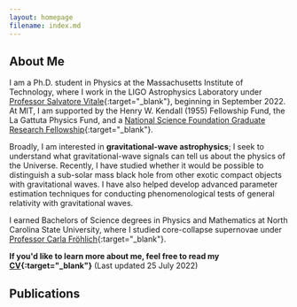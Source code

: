 ```yaml
---
layout: homepage
filename: index.md
---
```


## About Me

I am a Ph.D. student in Physics at the Massachusetts Institute of Technology, where I work in the LIGO Astrophysics Laboratory under [Professor Salvatore Vitale](https://physics.mit.edu/faculty/salvatore-vitale/){:target="_blank"}, beginning in September 2022. At MIT, I am supported by the Henry W. Kendall (1955) Fellowship Fund, the La Gattuta Physics Fund, and a [National Science Foundation Graduate Research Fellowship](https://physics.sciences.ncsu.edu/2022/04/19/university-fellowships-office-announces-nsf-graduate-research-fellowship-program-awards/){:target="_blank"}.

Broadly, I am interested in **gravitational-wave astrophysics**; I seek to understand what gravitational-wave signals can tell us about the physics of the Universe. Recently, I have studied whether it would be possible to distinguish a sub-solar mass black hole from other exotic compact objects with gravitational waves. I have also helped develop advanced parameter estimation techniques for conducting phenomenological tests of general relativity with gravitational waves.

I earned Bachelors of Science degrees in Physics and Mathematics
at North Carolina State University, where I studied core-collapse supernovae 
under [Professor Carla Fröhlich](http://astro.physics.ncsu.edu/~cfrohli/){:target="_blank"}.

**If you'd like to learn more about me, feel free to read my [CV](/assets/cv.pdf){:target="_blank"}** (Last updated 25 July 2022)

## Publications
